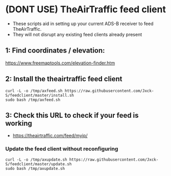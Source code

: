 # (DONT USE) TheAirTraffic feed client

- These scripts aid in setting up your current ADS-B receiver to feed TheAirTraffic.
- They will not disrupt any existing feed clients already present

## 1: Find coordinates / elevation:

<https://www.freemaptools.com/elevation-finder.htm>

## 2: Install the theairtraffic feed client

```
curl -L -o /tmp/axfeed.sh https://raw.githubusercontent.com/Jxck-S/feedclient/master/install.sh
sudo bash /tmp/axfeed.sh
```

## 3: Check this URL to check if your feed is working

- <https://theairtraffic.com/feed/myip/>


### Update the feed client without reconfiguring

```
curl -L -o /tmp/axupdate.sh https://raw.githubusercontent.com/Jxck-S/feedclient/master/update.sh
sudo bash /tmp/axupdate.sh
```
